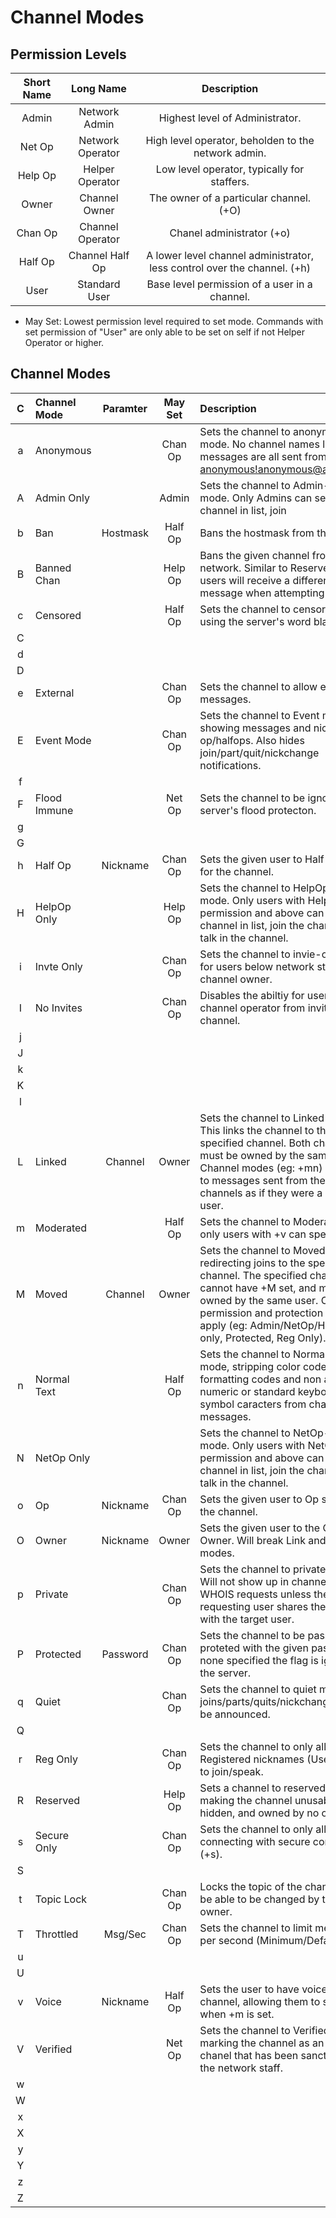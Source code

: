 # Channel Modes

## Permission Levels
| Short Name | Long Name       | Description                                                                      |
|:----------:|:---------------:|:--------------------------------------------------------------------------------:|
| Admin     | Network Admin    | Highest level of Administrator.
| Net Op    | Network Operator | High level operator, beholden to the network admin.
| Help Op   | Helper Operator  | Low level operator, typically for staffers.
| Owner     | Channel Owner    | The owner of a particular channel. (+O)
| Chan Op   | Channel Operator | Chanel administrator (+o)
| Half Op   | Channel Half Op  | A lower level channel administrator, less control over the channel. (+h)
| User      | Standard User    | Base level permission of a user in a channel.


- May Set: Lowest permission level required to set mode. Commands with set permission of "User" are only able to be set on self if not Helper Operator or higher.

## Channel Modes
| C | Channel Mode | Paramter | May Set | Description                                                                 |
|:-:|:-------------|:--------:|:-------:|:----------------------------------------------------------------------------|
| a | Anonymous    |          | Chan Op | Sets the channel to anonymous mode. No channel names list, messages are all sent from <anonymous!anonymous@anonymous>
| A | Admin Only   |          | Admin   | Sets the channel to Admin-only mode. Only Admins can see the channel in list, join|the channel, o| talk in t|e channel|
| b | Ban          | Hostmask | Half Op | Bans the hostmask from the channel.
| B | Banned Chan  |          | Help Op | Bans the given channel from the network. Similar to Reserved but users will receive a different error message when attempting to join.
| c | Censored     |          | Half Op | Sets the channel to censored mode using the server's word blacklist.
| C |              |          |         |
| d |              |          |         |
| D |              |          |         |
| e | External     |          | Chan Op | Sets the channel to allow external messages.
| E | Event Mode   |          | Chan Op | Sets the channel to Event mode, only showing messages and nicknames of op/halfops. Also hides join/part/quit/nickchange notifications.
| f |              |          |         |
| F | Flood Immune |          | Net Op  | Sets the channel to be ignored by the server's flood protecton.
| g |              |          |         |
| G |              |          |         |
| h | Half Op      | Nickname | Chan Op | Sets the given user to Half Op status for the channel.
| H | HelpOp Only  |          | Help Op | Sets the channel to HelpOp-only mode. Only users with HelpOp permission and above can see the channel in list, join the channel, or talk in the channel.
| i | Invte Only   |          | Chan Op | Sets the channel to invie-only mode for users below network staff or channel owner.
| I | No Invites   |          | Chan Op | Disables the abiltiy for users below channel operator from inviting to the channel.
| j |              |          |         |
| J |              |          |         |
| k |              |          |         |
| K |              |          |         |
| l |              |          |         |
| L | Linked       | Channel  | Owner   | Sets the channel to Linked mode. This links the channel to the specified channel. Both channels must be owned by the same user. Channel modes (eg: +mn) will apply to messages sent from the linked channels as if they were a normal user.
| m | Moderated    |          | Half Op | Sets the channel to Moderated mode, only users with +v can speak.
| M | Moved        | Channel  | Owner   | Sets the channel to Moved mode, redirecting joins to the specified channel. The specified channel cannot have +M set, and must be owned by the same user. Other permission and protection flags still apply (eg: Admin/NetOp/HelpOp only,  Protected, Reg Only).
| n | Normal Text  |          | Half Op | Sets the channel to Normal Text mode, stripping color codes, formatting codes and non alpha-numeric or standard keyboard symbol caracters from channel messages.
| N | NetOp Only   |          |         | Sets the channel to NetOp-only mode. Only users with NetOp permission and above can see the channel in list, join the channel, or talk in the channel.
| o | Op           | Nickname | Chan Op | Sets the given user to Op status for the channel.
| O | Owner        | Nickname | Owner   | Sets the given user to the Channel Owner. Will break Link and Move modes.
| p | Private      |          | Chan Op | Sets the channel to private mode. Will not show up in channel list or on WHOIS requests unless the requesting user shares the channel with the target user.
| P | Protected    | Password | Chan Op | Sets the channel to be password proteted with the given password. If none specified the flag is ignored by the server.
| q | Quiet        |          | Chan Op | Sets the channel to quiet mode, joins/parts/quits/nickchanges will not be announced.
| Q |              |          |         |
| r | Reg Only     |          | Chan Op | Sets the channel to only allow Registered nicknames (Usermode +r) to join/speak.
| R | Reserved     |          | Help Op | Sets a channel to reserved mode, making the channel unusable, hidden, and owned by no one.
| s | Secure Only  |          | Chan Op | Sets the channel to only allow users connecting with secure connections (+s).
| S |              |          |         |
| t | Topic Lock   |          | Chan Op | Locks the topic of the channel to only be able to be changed by the channel owner.
| T | Throttled    | Msg/Sec  | Chan Op | Sets the channel to limit messages per second (Minimum/Default 1).
| u |              |          |         |
| U |              |          |         |
| v | Voice        | Nickname | Half Op | Sets the user to have voice in the channel, allowing them to speak when +m is set.
| V | Verified     |          | Net Op  | Sets the channel to Verified mode, marking the channel as an Official chanel that has been sanctioned by the network staff.
| w |              |          |         |
| W |              |          |         |
| x |              |          |         |
| X |              |          |         |
| y |              |          |         |
| Y |              |          |         |
| z |              |          |         |
| Z |              |          |         |
